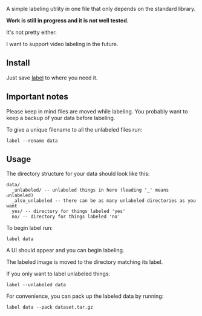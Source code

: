 A simple labeling utility in one file that only depends on the standard library.

**Work is still in progress and it is not well tested.**

It's not pretty either.

I want to support video labeling in the future.

## Install

Just save [label](/label?raw=true) to where you need it.

## Important notes

Please keep in mind files are moved while labeling. You probably want to keep a backup of your data before labeling.

To give a unique filename to all the unlabeled files run:

```
label --rename data
```

## Usage

The directory structure for your data should look like this:

```
data/
  _unlabeled/ -- unlabeled things in here (leading '_' means unlabeled)
  _also_unlabeled -- there can be as many unlabeled directories as you want
  yes/ -- directory for things labeled 'yes'
  no/ -- directory for things labeled 'no'
```

To begin label run:

```
label data
```

A UI should appear and you can begin labeling.

The labeled image is moved to the directory matching its label.

If you only want to label unlabeled things:

```
label --unlabeled data
```

For convenience, you can pack up the labeled data by running:

```
label data --pack dataset.tar.gz
```

